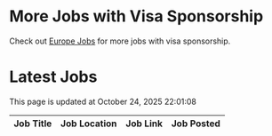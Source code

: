 # More Jobs with Visa Sponsorship

Check out [Europe Jobs](https://github.com/sureshparimi/europejobs#latest-jobs) for more jobs with visa sponsorship.

# Latest Jobs

This page is updated at October 24, 2025 22:01:08

| Job Title | Job Location | Job Link | Job Posted |
| --- | --- | --- | --- |

